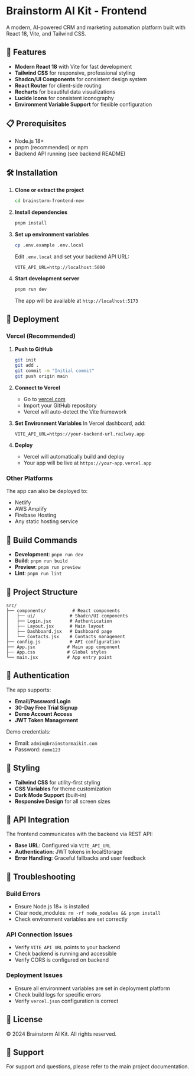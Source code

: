 # Brainstorm AI Kit - Frontend

A modern, AI-powered CRM and marketing automation platform built with React 18, Vite, and Tailwind CSS.

## 🚀 Features

- **Modern React 18** with Vite for fast development
- **Tailwind CSS** for responsive, professional styling
- **Shadcn/UI Components** for consistent design system
- **React Router** for client-side routing
- **Recharts** for beautiful data visualizations
- **Lucide Icons** for consistent iconography
- **Environment Variable Support** for flexible configuration

## 📋 Prerequisites

- Node.js 18+ 
- pnpm (recommended) or npm
- Backend API running (see backend README)

## 🛠️ Installation

1. **Clone or extract the project**
   ```bash
   cd brainstorm-frontend-new
   ```

2. **Install dependencies**
   ```bash
   pnpm install
   ```

3. **Set up environment variables**
   ```bash
   cp .env.example .env.local
   ```
   
   Edit `.env.local` and set your backend API URL:
   ```
   VITE_API_URL=http://localhost:5000
   ```

4. **Start development server**
   ```bash
   pnpm run dev
   ```

   The app will be available at `http://localhost:5173`

## 🚀 Deployment

### Vercel (Recommended)

1. **Push to GitHub**
   ```bash
   git init
   git add .
   git commit -m "Initial commit"
   git push origin main
   ```

2. **Connect to Vercel**
   - Go to [vercel.com](https://vercel.com)
   - Import your GitHub repository
   - Vercel will auto-detect the Vite framework

3. **Set Environment Variables**
   In Vercel dashboard, add:
   ```
   VITE_API_URL=https://your-backend-url.railway.app
   ```

4. **Deploy**
   - Vercel will automatically build and deploy
   - Your app will be live at `https://your-app.vercel.app`

### Other Platforms

The app can also be deployed to:
- Netlify
- AWS Amplify
- Firebase Hosting
- Any static hosting service

## 🔧 Build Commands

- **Development**: `pnpm run dev`
- **Build**: `pnpm run build`
- **Preview**: `pnpm run preview`
- **Lint**: `pnpm run lint`

## 📁 Project Structure

```
src/
├── components/          # React components
│   ├── ui/             # Shadcn/UI components
│   ├── Login.jsx       # Authentication
│   ├── Layout.jsx      # Main layout
│   ├── Dashboard.jsx   # Dashboard page
│   └── Contacts.jsx    # Contacts management
├── config.js           # API configuration
├── App.jsx            # Main app component
├── App.css            # Global styles
└── main.jsx           # App entry point
```

## 🔐 Authentication

The app supports:
- **Email/Password Login**
- **30-Day Free Trial Signup**
- **Demo Account Access**
- **JWT Token Management**

Demo credentials:
- Email: `admin@brainstormaikit.com`
- Password: `demo123`

## 🎨 Styling

- **Tailwind CSS** for utility-first styling
- **CSS Variables** for theme customization
- **Dark Mode Support** (built-in)
- **Responsive Design** for all screen sizes

## 🔌 API Integration

The frontend communicates with the backend via REST API:
- **Base URL**: Configured via `VITE_API_URL`
- **Authentication**: JWT tokens in localStorage
- **Error Handling**: Graceful fallbacks and user feedback

## 🐛 Troubleshooting

### Build Errors
- Ensure Node.js 18+ is installed
- Clear node_modules: `rm -rf node_modules && pnpm install`
- Check environment variables are set correctly

### API Connection Issues
- Verify `VITE_API_URL` points to your backend
- Check backend is running and accessible
- Verify CORS is configured on backend

### Deployment Issues
- Ensure all environment variables are set in deployment platform
- Check build logs for specific errors
- Verify `vercel.json` configuration is correct

## 📝 License

© 2024 Brainstorm AI Kit. All rights reserved.

## 🤝 Support

For support and questions, please refer to the main project documentation.  

